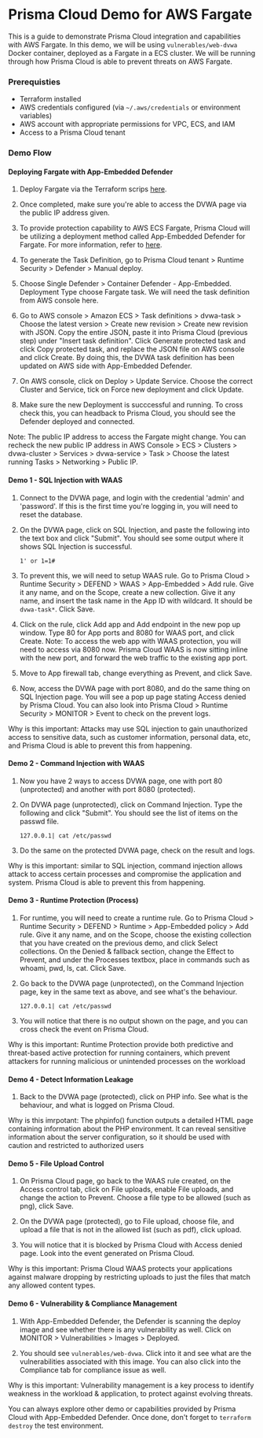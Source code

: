 # Prisma Cloud Demo for AWS Fargate
This is a guide to demonstrate Prisma Cloud integration and capabilities with AWS Fargate. In this demo, we will be using `vulnerables/web-dvwa` Docker container, deployed as a Fargate in a ECS cluster. We will be running through how Prisma Cloud is able to prevent threats on AWS Fargate. 

### Prerequisties

- Terraform installed
- AWS credentials configured (via `~/.aws/credentials` or environment variables)
- AWS account with appropriate permissions for VPC, ECS, and IAM
- Access to a Prisma Cloud tenant

### Demo Flow

#### Deploying Fargate with App-Embedded Defender
1. Deploy Fargate via the Terraform scrips [here](https://github.com/chiangyaw/aws-dvwa-fargate).

2. Once completed, make sure you're able to access the DVWA page via the public IP address given.

3. To provide protection capability to AWS ECS Fargate, Prisma Cloud will be utilizing a deployment method called App-Embedded Defender for Fargate. For more information, refer to [here](https://docs.prismacloud.io/en/compute-edition/22-12/admin-guide/install/install-defender/install-app-embedded-defender-fargate).

4. To generate the Task Definition, go to Prisma Cloud tenant > Runtime Security > Defender > Manual deploy.

5. Choose Single Defender > Container Defender - App-Embedded. Deployment Type choose Fargate task. We will need the task definition from AWS console here.

6. Go to AWS console > Amazon ECS > Task definitions > dvwa-task > Choose the latest version > Create new revision > Create new revision with JSON. Copy the entire JSON, paste it into Prisma Cloud (previous step) under "Insert task definition". Click Generate protected task and click Copy protected task, and replace the JSON file on AWS console and click Create. By doing this, the DVWA task definition has been updated on AWS side with App-Embedded Defender.

7. On AWS console, click on Deploy > Update Service. Choose the correct Cluster and Service, tick on Force new deployment and click Update. 

8. Make sure the new Deployment is succcessful and running. To cross check this, you can headback to Prisma Cloud, you should see the Defender deployed and connected.

Note: The public IP address to access the Fargate might change. You can recheck the new public IP address in AWS Console > ECS > Clusters > dvwa-cluster > Services > dvwa-service > Task > Choose the latest running Tasks > Networking > Public IP.

#### Demo 1 - SQL Injection with WAAS
1. Connect to the DVWA page, and login with the credential 'admin' and 'password'. If this is the first time you're logging in, you will need to reset the database.

2. On the DVWA page, click on SQL Injection, and paste the following into the text box and click "Submit". You should see some output where it shows SQL Injection is successful.
    ```
    1' or 1=1#
    ```

3. To prevent this, we will need to setup WAAS rule. Go to Prisma Cloud > Runtime Security > DEFEND > WAAS > App-Embedded > Add rule. Give it any name, and on the Scope, create a new collection. Give it any name, and insert the task name in the App ID with wildcard. It should be ```dvwa-task*```. Click Save.

4. Click on the rule, click Add app and Add endpoint in the new pop up window. Type 80 for App ports and 8080 for WAAS port, and click Create.
    Note: To access the web app with WAAS protection, you will need to access via 8080 now. Prisma Cloud WAAS is now sitting inline with the new port, and forward the web traffic to the existing app port. 

5. Move to App firewall tab, change everything as Prevent, and click Save. 

6. Now, access the DVWA page with port 8080, and do the same thing on SQL Injection page. You will see a pop up page stating Access denied by Prisma Cloud. You can also look into Prisma Cloud > Runtime Security > MONITOR > Event to check on the prevent logs.

Why is this important: Attacks may use SQL injection to gain unauthorized access to sensitive data, such as customer information, personal data, etc, and Prisma Cloud is able to prevent this from happening.

#### Demo 2 - Command Injection with WAAS
1. Now you have 2 ways to access DVWA page, one with port 80 (unprotected) and another with port 8080 (protected). 

2. On DVWA page (unprotected), click on Command Injection. Type the following and click "Submit". You should see the list of items on the passwd file.
    ```
    127.0.0.1| cat /etc/passwd
    ```

3. Do the same on the protected DVWA page, check on the result and logs.

Why is this important: similar to SQL injection, command injection allows attack to access certain processes and compromise the application and system. Prisma Cloud is able to prevent this from happening.

#### Demo 3 - Runtime Protection (Process)
1. For runtime, you will need to create a runtime rule. Go to Prisma Cloud > Runtime Security > DEFEND > Runtime > App-Embedded policy > Add rule. Give it any name, and on the Scope, choose the existing collection that you have created on the previous demo, and click Select collections. On the Denied & fallback section, change the Effect to Prevent, and under the Processes textbox, place in commands such as whoami, pwd, ls, cat. Click Save.

2. Go back to the DVWA page (unprotected), on the Command Injection page, key in the same text as above, and see what's the behaviour.
    ```
    127.0.0.1| cat /etc/passwd
    ```

3. You will notice that there is no output shown on the page, and you can cross check the event on Prisma Cloud.

Why is this important: Runtime Protection provide both predictive and threat-based active protection for running containers, which prevent attackers for running malicious or unintended processes on the workload

#### Demo 4 - Detect Information Leakage
1. Back to the DVWA page (protected), click on PHP info. See what is the behaviour, and what is logged on Prisma Cloud.

Why is this imrpotant: The phpinfo() function outputs a detailed HTML page containing information about the PHP environment. It can reveal sensitive information about the server configuration, so it should be used with caution and restricted to authorized users

#### Demo 5 - File Upload Control
1. On Prisma Cloud page, go back to the WAAS rule created, on the Access control tab, click on File uploads, enable File uploads, and change the action to Prevent. Choose a file type to be allowed (such as png), click Save. 

2. On the DVWA page (protected), go to File upload, choose file, and upload a file that is not in the allowed list (such as pdf), click upload. 

3. You will notice that it is blocked by Prisma Cloud with Access denied page. Look into the event generated on Prisma Cloud. 

Why is this important: Prisma Cloud WAAS protects your applications against malware dropping by restricting uploads to just the files that match any allowed content types.

#### Demo 6 - Vulnerability & Compliance Management
1. With App-Embedded Defender, the Defender is scanning the deploy image and see whether there is any vulnerability as well. Click on MONITOR > Vulnerabilities > Images > Deployed.

2. You should see ```vulnerables/web-dvwa```. Click into it and see what are the vulnerabilities associated with this image. You can also click into the Compliance tab for compliance issue as well.

Why is this important: Vulnerability management is a key process to identify weakness in the workload & application, to protect against evolving threats. 

You can always explore other demo or capabilities provided by Prisma Cloud with App-Embedded Defender. Once done, don't forget to `terraform destroy` the test environment.